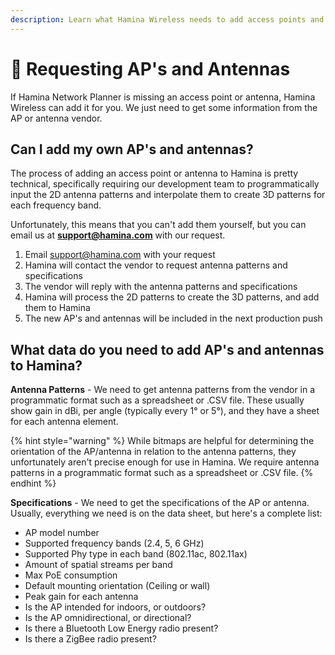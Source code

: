 ```yaml
---
description: Learn what Hamina Wireless needs to add access points and antennas.
---
```


# 📡 Requesting AP's and Antennas

If Hamina Network Planner is missing an access point or antenna, Hamina Wireless can add it for you. We just need to get some information from the AP or antenna vendor.

## Can I add my own AP's and antennas?

The process of adding an access point or antenna to Hamina is pretty technical, specifically requiring our development team to programmatically input the 2D antenna patterns and interpolate them to create 3D patterns for each frequency band.

Unfortunately, this means that you can't add them yourself, but you can email us at **support@hamina.com** with our request.

1. Email support@hamina.com with your request
2. Hamina will contact the vendor to request antenna patterns and specifications
3. The vendor will reply with the antenna patterns and specifications
4. Hamina will process the 2D patterns to create the 3D patterns, and add them to Hamina
5. The new AP's and antennas will be included in the next production push

## What data do you need to add AP's and antennas to Hamina?

**Antenna Patterns** - We need to get antenna patterns from the vendor in a programmatic format such as a spreadsheet or .CSV file. These usually show gain in dBi, per angle (typically every 1° or 5°), and they have a sheet for each antenna element.

{% hint style="warning" %}
While bitmaps are helpful for determining the orientation of the AP/antenna in relation to the antenna patterns, they unfortunately aren't precise enough for use in Hamina. We require antenna patterns in a programmatic format such as a spreadsheet or .CSV file.
{% endhint %}

**Specifications** - We need to get the specifications of the AP or antenna. Usually, everything we need is on the data sheet, but here's a complete list:

* AP model number
* Supported frequency bands (2.4, 5, 6 GHz)
* Supported Phy type in each band (802.11ac, 802.11ax)
* Amount of spatial streams per band
* Max PoE consumption
* Default mounting orientation (Ceiling or wall)
* Peak gain for each antenna
* Is the AP intended for indoors, or outdoors?
* Is the AP omnidirectional, or directional?
* Is there a Bluetooth Low Energy radio present?
* Is there a ZigBee radio present?


